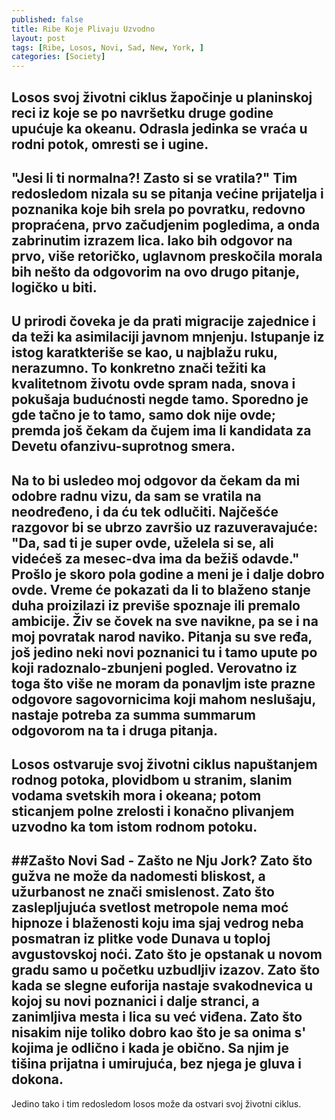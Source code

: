 ```yaml
---
published: false
title: Ribe Koje Plivaju Uzvodno
layout: post
tags: [Ribe, Losos, Novi, Sad, New, York, ]
categories: [Society]
---
```

Losos svoj životni ciklus žapočinje u planinskoj reci iz koje se po navršetku druge godine upućuje ka okeanu. Odrasla jedinka se vraća u rodni potok, omresti se i ugine.
----------
"Jesi li ti normalna?! Zasto si se vratila?"
Tim redosledom nizala su se pitanja većine prijatelja i poznanika koje bih srela po povratku, redovno propraćena, prvo začudjenim pogledima, a onda zabrinutim izrazem lica. Iako bih odgovor na prvo, više retoričko, uglavnom preskočila morala bih nešto da odgovorim na ovo drugo pitanje, logičko u biti.
----------
U prirodi čoveka je da prati migracije zajednice i da teži ka asimilaciji javnom mnjenju. Istupanje iz istog karatkteriše se kao, u najblažu ruku, nerazumno. To konkretno znači težiti ka kvalitetnom životu ovde spram nada, snova i pokušaja budućnosti negde tamo. Sporedno je gde tačno je to tamo, samo dok nije ovde; premda još čekam da čujem ima li kandidata za Devetu ofanzivu-suprotnog smera.
----------
Na to bi usledeo moj odgovor da čekam da mi odobre radnu vizu, da sam se vratila na neodređeno, i da ću tek odlučiti. Najčešće razgovor bi se ubrzo završio uz razuveravajuće: "Da, sad ti je super ovde, uželela si se, ali videćeš za mesec-dva ima da bežiš odavde." Prošlo je skoro pola godine a meni je i dalje dobro ovde. Vreme će pokazati da li to blaženo stanje duha proizilazi iz previše spoznaje ili premalo ambicije.
Živ se čovek na sve navikne, pa se i na moj povratak narod naviko. Pitanja su sve ređa, još jedino neki novi poznanici tu i tamo upute po koji radoznalo-zbunjeni pogled. Verovatno iz toga što više ne moram da ponavljm iste prazne odgovore sagovornicima koji mahom neslušaju, nastaje potreba za summa summarum odgovorom na ta i druga pitanja.
----------
Losos ostvaruje svoj životni ciklus napuštanjem rodnog potoka, plovidbom u stranim, slanim vodama svetskih mora i okeana; potom sticanjem polne zrelosti i konačno plivanjem uzvodno ka tom istom rodnom potoku. 
----------
##Zašto Novi Sad - Zašto ne Nju Jork?
Zato što gužva ne može da nadomesti bliskost, a užurbanost ne znači smislenost.
Zato što zaslepljujuća svetlost metropole nema moć hipnoze i blaženosti koju ima sjaj vedrog neba posmatran iz plitke vode Dunava u toploj avgustovskoj noći. 
Zato što je opstanak u novom gradu samo u početku uzbudljiv izazov.
Zato što kada se slegne euforija nastaje svakodnevica u kojoj su novi poznanici i dalje stranci, a zanimljiva mesta i lica su već viđena.
Zato što nisakim nije toliko dobro kao što je sa onima s' kojima je odlično i kada je obično. Sa njim je tišina prijatna i umirujuća, bez njega je gluva i dokona.
----------
Jedino tako i tim redosledom losos može da ostvari svoj životni ciklus.
